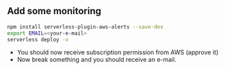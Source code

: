 ## Add some monitoring
```bash
npm install serverless-plugin-aws-alerts --save-dev
export EMAIL=<your-e-mail>
serverless deploy -v
```
- You should now receive subscription permission from AWS (approve it)
- Now break something and you should receive an e-mail.
